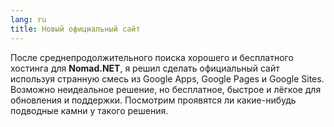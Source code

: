 ```yaml
---
lang: ru
title: Новый официальный сайт
---
```

После среднепродолжительного поиска хорошего и бесплатного хостинга для **Nomad.NET**, я решил сделать официальный сайт используя странную смесь из Google Apps, Google Pages и Google Sites. Возможно неидеальное решение, но бесплатное, быстрое и лёгкое для обновления и поддержки. Посмотрим проявятся ли какие-нибудь подводные камни у такого решения.
